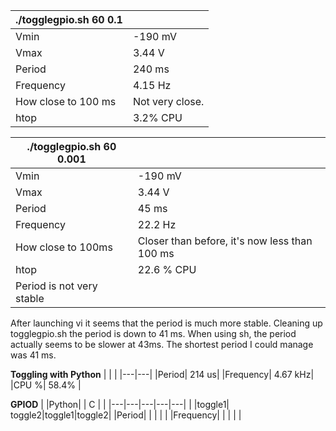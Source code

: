 
|./togglegpio.sh 60 0.1|            |  
|----------------------|------------|   
|Vmin| -190 mV |                        
|Vmax| 3.44 V |                         
|Period| 240 ms|                       
|Frequency| 4.15 Hz|                    
|How close to 100 ms| Not very close.|  
| htop| 3.2% CPU|                     


|./togglegpio.sh 60 0.001 | | 
|-----------------------|------|
 |Vmin| -190 mV|
 |Vmax| 3.44 V|
 |Period| 45 ms|
 |Frequency| 22.2 Hz|
 |How close to 100ms| Closer than before, it's now less than 100 ms |
 |htop| 22.6 % CPU|
 |Period is not very stable|
 
 
 
After launching vi it seems that the period is much more stable.
Cleaning up togglegpio.sh the period is down to 41 ms.
When using sh, the period actually seems to be slower at 43ms.
The shortest period I could manage was 41 ms.




**Toggling with Python**
| | |
|---|---|
|Period| 214 us|
|Frequency| 4.67 kHz|
|CPU %| 58.4% |

**GPIOD**
| |Python| | C | |
|---|---|---|---|---|
| |toggle1| toggle2|toggle1|toggle2|
|Period| | | | |
|Frequency| | | | |


